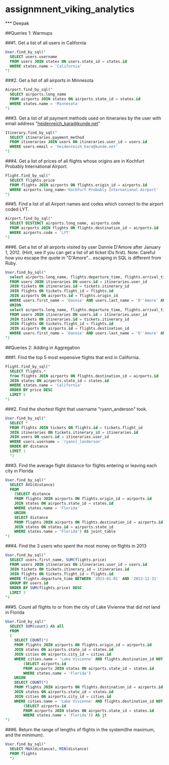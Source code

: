 # assignmnent_viking_analytics
*** Deepak

##Queries 1: Warmups

###1. Get a list of all users in California
```sql
User.find_by_sql("
  SELECT users.username
  FROM users JOIN states ON users.state_id = states.id
  WHERE states.name = 'California'
")
```
###2. Get a list of all airports in Minnesota
```sql
Airport.find_by_sql("
  SELECT airports.long_name
  FROM airports JOIN states ON airports.state_id = states.id
  WHERE states.name = 'Minnesota'
")
```
###3. Get a list of all payment methods used on itineraries by the user with email address "heidenreich_kara@kunde.net"
```sql
Itinerary.find_by_sql("
  SELECT itineraries.payment_method
  FROM itineraries JOIN users ON itineraries.user_id = users.id
  WHERE users.email = 'heidenreich_kara@kunde.net'
")
```
###4. Get a list of prices of all flights whose origins are in Kochfurt Probably International Airport.
```sql
Flight.find_by_sql("
  SELECT flights.price
  FROM flights JOIN airports ON flights.origin_id = airports.id
  WHERE airports.long_name='Kochfurt Probably International Airport'
")
```
###5. Find a list of all Airport names and codes which connect to the airport coded LYT.
```sql
Airport.find_by_sql("
  SELECT DISTINCT airports.long_name, airports.code
  FROM airports JOIN flights ON flights.destination_id = airports.id
  WHERE airports.code = 'LYT'
")
```
###6. Get a list of all airports visited by user Dannie D'Amore after January 1, 2012. (Hint, see if you can get a list of all ticket IDs first). Note: Careful how you escape the quote in "D'Amore"... escaping in SQL is different from Ruby.
```sql
User.find_by_sql("
  select airports.long_name, flights.departure_time, flights.arrival_time
  FROM users JOIN itineraries ON users.id = itineraries.user_id
  JOIN tickets ON itineraries.id = tickets.itinerary_id
  JOIN flights ON tickets.flight_id = flights.id
  JOIN airports ON airports.id = flights.origin_id
  WHERE users.first_name = 'Dannie' AND users.last_name = 'D''Amore' AND flights.departure_time > '2012-01-01'
  UNION
  select airports.long_name, flights.departure_time, flights.arrival_time
  FROM users JOIN itineraries ON users.id = itineraries.user_id
  JOIN tickets ON itineraries.id = tickets.itinerary_id
  JOIN flights ON tickets.flight_id = flights.id
  JOIN airports ON airports.id = flights.destination_id
  WHERE users.first_name = 'Dannie' AND users.last_name = 'D''Amore' AND flights.departure_time > '2012-01-01'
")
```

##Queries 2: Adding in Aggregation

###1. Find the top 5 most expensive flights that end in California.
```sql
Flight.find_by_sql("
  SELECT flights.*
  from flights JOIN airports ON flights.destination_id = airports.id
  JOIN states ON airports.state_id = states.id
  WHERE states.name = 'California'
  ORDER BY price DESC
  LIMIT 5
")
```

###2. Find the shortest flight that username "ryann_anderson" took.
```sql
User.find_by_sql("
  SELECT *
  FROM flights JOIN tickets ON flights.id = tickets.flight_id
  JOIN itineraries ON tickets.itinerary_id = itineraries.id
  JOIN users ON users.id = itineraries.user_id
  WHERE users.username = 'ryann[_]anderson'
  ORDER BY distance
  LIMIT 1
  ")
```

###3. Find the average flight distance for flights entering or leaving each city in Florida
```sql
User.find_by_sql("
  SELECT AVG(distance)
  FROM
    (SELECT distance
    FROM flights JOIN airports ON flights.origin_id = airports.id
    JOIN states ON airports.state_id = states.id
    WHERE states.name = 'Florida'
    UNION
    SELECT distance
    FROM flights JOIN airports ON flights.destination_id = airports.id
    JOIN states ON states.id = airports.state_id
    WHERE states.name = 'Florida') AS joint_table
")
```

###4. Find the 3 users who spent the most money on flights in 2013
```sql
User.find_by_sql("
  SELECT users.first_name, SUM(flights.price)
  FROM users JOIN itineraries ON itineraries.user_id = users.id
  JOIN tickets ON tickets.itinerary_id = itineraries.id
  JOIN flights ON tickets.flight_id = flights.id
  WHERE flights.departure_time BETWEEN '2013-01-01' AND '2013-12-31'
  GROUP BY users.id
  ORDER BY SUM(flights.price) DESC
  LIMIT 3
")
```

###5. Count all flights to or from the city of Lake Vivienne that did not land in Florida
```sql
User.find_by_sql("
  SELECT SUM(count) AS all
  FROM
  (
    SELECT COUNT(*)
    FROM flights JOIN airports ON flights.origin_id = airports.id
    JOIN states ON airports.state_id = states.id
    JOIN cities ON airports.city_id = cities.id
    WHERE cities.name = 'Lake Vivienne' AND flights.destination_id NOT IN
        (SELECT airports.id
        FROM airports JOIN states ON airports.state_id = states.id
        WHERE states.name = 'Florida')
    UNION
    SELECT COUNT(*)
    FROM flights JOIN airports ON flights.destination_id = airports.id
    JOIN states ON airports.state_id = states.id
    JOIN cities ON airports.city_id = cities.id
    WHERE cities.name = 'Lake Vivienne' AND flights.destination_id NOT IN
        (SELECT airports.id
        FROM airports JOIN states ON airports.state_id = states.id
        WHERE states.name = 'Florida')) AS jt
")
```

###6. Return the range of lengths of flights in the system(the maximum, and the minimum).
```sql
User.find_by_sql("
  SELECT MAX(distance), MIN(distance)
  FROM flights
  ")
```
